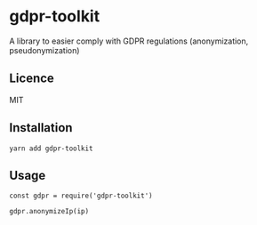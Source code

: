 # gdpr-toolkit
A library to easier comply with GDPR regulations (anonymization, pseudonymization)

## Licence

MIT

## Installation

```
yarn add gdpr-toolkit
```

## Usage

```
const gdpr = require('gdpr-toolkit')

gdpr.anonymizeIp(ip)
